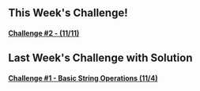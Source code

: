 ## This Week's Challenge!
#### [Challenge #2 - (11/11)](Previous_Challenges/Python%20Challenge%20%232.ipynb)

## Last Week's Challenge with Solution
#### [Challenge #1 - Basic String Operations (11/4)](Previous_Challenges_w_Solutions/Python%20Challenge%20%231%20-%20Best%20Solution.ipynb)


